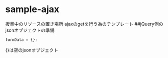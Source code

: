 # sample-ajax
授業中のリソースの置き場所
ajaxのgetを行う為のテンプレート
##jQuery側のjsonオブジェクトの準備
```javascript
formData = {};
```
{}は空のjsonオブジェクト

